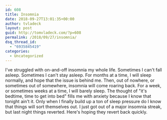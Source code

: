 ```yaml
---
id: 608
title: Insomnia
date: 2018-09-27T13:01:35+00:00
author: tvladeck
layout: post
guid: http://tomvladeck.com/?p=608
permalink: /2018/09/27/insomnia/
dsq_thread_id:
  - "6935845419"
categories:
  - Uncategorized
---
```

I've struggled with on-and-off insomnia my whole life. Sometimes I can't fall asleep. Sometimes I can't stay asleep. For months at a time, I will sleep normally, and hope that the issue is behind me. Then, out of nowhere, or sometimes out of somewhere, insomnia will come roaring back. For a week, or sometimes weeks at a time, I will barely sleep. The thought of "it's bedtime, time to get into bed" fills me with anxiety because I know that tonight ain't it. Only when I finally build up a ton of sleep pressure do I know that things will sort themselves out. I just got out of a major insomnia streak, but last night things reverted. Here's hoping they revert back quickly.